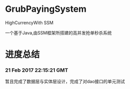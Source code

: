 # GrubPayingSystem
HighCurrencyWith SSM

一个基于Java,由SSM框架所搭建的高并发抢单秒杀系统

# 进度总结

### 21 Feb 2017 22:15:21 GMT 

暂且完成了数据层与实体层设计，完成了对dao接口的单元测试
